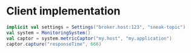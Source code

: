 Client implementation
===
```scala
implicit val settings = Settings("broker.host:123", "sneak-topic")
val system = MonitoringSystem()
val captor = system.metricCaptor("my.host", "my.application")
captor.capture("responseTime", 666)
```
